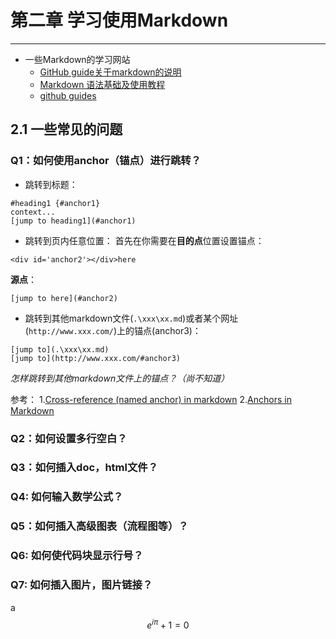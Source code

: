 # 第二章 学习使用Markdown
---
- 一些Markdown的学习网站
  - [GitHub guide关于markdown的说明](https://guides.github.com/features/mastering-markdown/)
  - [Markdown 语法基础及使用教程](http://col.dog/2015/11/22/Markdown-Syntax/)
  - [github guides](https://guides.github.com/features/mastering-markdown/)

## 2.1 一些常见的问题

### Q1：如何使用anchor（锚点）进行跳转？
* 跳转到标题：
```
#heading1 {#anchor1}
context...
[jump to heading1](#anchor1)
```
* 跳转到页内任意位置：
首先在你需要在**目的点**位置设置锚点：
```
<div id='anchor2'></div>here
```
**源点**：
```
[jump to here](#anchor2)
```
* 跳转到其他markdown文件(`.\xxx\xx.md`)或者某个网址(`http://www.xxx.com/`)上的锚点(anchor3)：
```
[jump to](.\xxx\xx.md)
[jump to](http://www.xxx.com/#anchor3)
```
*怎样跳转到其他markdown文件上的锚点？（尚不知道）*


参考：
1.[Cross-reference (named anchor) in markdown](https://stackoverflow.com/questions/5319754/cross-reference-named-anchor-in-markdown/17028463#17028463)
2.[Anchors in Markdown](https://gist.github.com/asabaylus/3071099#anchors-in-markdown)


### Q2：如何设置多行空白？
### Q3：如何插入doc，html文件？
### Q4: 如何输入数学公式？
### Q5：如何插入高级图表（流程图等）？
### Q6: 如何使代码块显示行号？
### Q7: 如何插入图片，图片链接？

a$$e^{i\pi}+1=0$$
